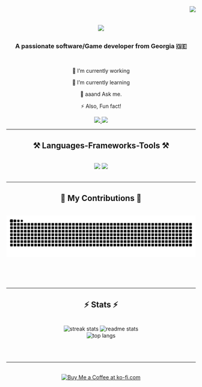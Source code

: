 <!--Visitor count-->
<img align="right" src="https://visitor-badge.laobi.icu/badge?page_id=Cx3n1.Cx3n1" />

<!--Name typing-->
<!--Instructions: at the end on lines= write your text (+ will be space) if you separate with ; you will get multiple lines displaying in cycle-->
<!--Duration is in milliseconds-->
<h1 align="center">
    <img src="https://readme-typing-svg.herokuapp.com/?font=Righteous&size=35&center=true&vCenter=true&width=500&height=70&duration=4000&lines=Cx3n1;" />
</h1>

<h3 align="center">A passionate software/Game developer from Georgia 🇬🇪</h3>

<br/>

<div align="center">
 
 🔭 I’m currently working

 🌱 I’m currently learning

💬 aaand Ask me.

⚡ Also, Fun fact!

 </div>
 
<div align="center"> 
  <a href="mailto:Lukagobronidze@gmail.com">
    <img src="https://img.shields.io/badge/Gmail-333333?style=for-the-badge&logo=gmail&logoColor=red" />
  </a>
  <a href="https://www.linkedin.com/in/luka-gobronidze/" target="_blank">
    <img src="https://img.shields.io/badge/LinkedIn-0077B5?style=for-the-badge&logo=linkedin&logoColor=white" target="_blank" />
  </a>
</div>

 <hr/>
 
<h2 align="center">⚒️ Languages-Frameworks-Tools ⚒️</h2>
<br/>
<div align="center">
    <img src="https://skillicons.dev/icons?i=godot,unity,c,cpp,cs,java,maven,blender,mysql,python" />
    <img src="https://skillicons.dev/icons?i=visualstudio,vscode,rider,idea,androidstudio,github,bitbucket,arduino" /><br>
</div>

<br/>
<hr/>

<div align="center">
  <h2>🐍 My Contributions 🐍</h2>
  <br>
  <img alt="snake eating my contributions" src="https://raw.githubusercontent.com/Cx3n1/Cx3n1/output/github-contribution-grid-snake.svg" />
  
  <br/><br/><br/>
</div>

<hr/>

<h2 align="center">⚡ Stats ⚡</h2>
<br>
<div align=center>
  <img width=390 src="https://github-readme-streak-stats-Cx3n1.vercel.app/?user=Cx3n1&count_private=true&theme=react&border_radius=10" alt="streak stats"/>
  <img width=390 src="https://github-readme-stats-Cx3n1.vercel.app/api?username=Cx3n1&count_private=true&show_icons=true&theme=react&rank_icon=github&border_radius=10" alt="readme stats" />
  <br/>
  <img width=325 align="center" src="https://github-readme-stats-Cx3n1.vercel.app/api/top-langs/?username=Cx3n1&hide=HTML&langs_count=8&layout=compact&theme=react&border_radius=10&size_weight=0.5&count_weight=0.5&exclude_repo=github-readme-stats" alt="top langs" />
</div>

<br/><br/>

<hr/>

<br/>

<div align="center">
<a href='https://ko-fi.com/V7V4RAK9C' target='_blank'><img height='64' style='border:0px;height:64px;' src='https://storage.ko-fi.com/cdn/kofi1.png?v=3' border='0' alt='Buy Me a Coffee at ko-fi.com' /></a>
</div>

<br/>
